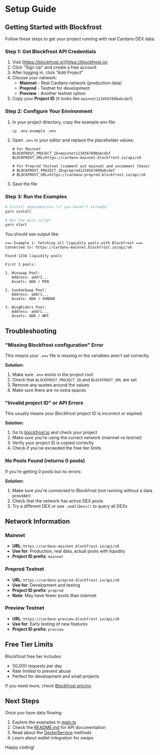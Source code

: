# Setup Guide

## Getting Started with Blockfrost

Follow these steps to get your project running with real Cardano DEX data:

### Step 1: Get Blockfrost API Credentials

1. Visit [https://blockfrost.io](https://blockfrost.io)
2. Click "Sign Up" and create a free account
3. After logging in, click "Add Project"
4. Choose your network:
   - **Mainnet** - Real Cardano network (production data)
   - **Preprod** - Testnet for development
   - **Preview** - Another testnet option
5. Copy your **Project ID** (it looks like `mainnet1234567890abcdef`)

### Step 2: Configure Your Environment

1. In your project directory, copy the example env file:
   ```bash
   cp .env.example .env
   ```

2. Open `.env` in your editor and replace the placeholder values:
   ```env
   # For Mainnet
   BLOCKFROST_PROJECT_ID=mainnet1234567890abcdef
   BLOCKFROST_URL=https://cardano-mainnet.blockfrost.io/api/v0

   # For Preprod Testnet (comment out mainnet and uncomment these)
   # BLOCKFROST_PROJECT_ID=preprod1234567890abcdef
   # BLOCKFROST_URL=https://cardano-preprod.blockfrost.io/api/v0
   ```

3. Save the file

### Step 3: Run the Examples

```bash
# Install dependencies (if you haven't already)
yarn install

# Run the main script
yarn start
```

You should see output like:
```
=== Example 1: Fetching all liquidity pools with Blockfrost ===
Connected to: https://cardano-mainnet.blockfrost.io/api/v0

Found 1234 liquidity pools

First 3 pools:

1. Minswap Pool:
   Address: addr1...
   Assets: ADA / MIN

2. SundaeSwap Pool:
   Address: addr1...
   Assets: ADA / SUNDAE

3. WingRiders Pool:
   Address: addr1...
   Assets: ADA / WRT
```

## Troubleshooting

### "Missing Blockfrost configuration" Error

This means your `.env` file is missing or the variables aren't set correctly.

**Solution:**
1. Make sure `.env` exists in the project root
2. Check that `BLOCKFROST_PROJECT_ID` and `BLOCKFROST_URL` are set
3. Remove any quotes around the values
4. Make sure there are no extra spaces

### "Invalid project ID" or API Errors

This usually means your Blockfrost project ID is incorrect or expired.

**Solution:**
1. Go to [blockfrost.io](https://blockfrost.io) and check your project
2. Make sure you're using the correct network (mainnet vs testnet)
3. Verify your project ID is copied correctly
4. Check if you've exceeded the free tier limits

### No Pools Found (returns 0 pools)

If you're getting 0 pools but no errors:

**Solution:**
1. Make sure you're connected to Blockfrost (not running without a data provider)
2. Check that the network has active DEX pools
3. Try a different DEX or use `.onAllDexs()` to query all DEXs

## Network Information

### Mainnet
- **URL**: `https://cardano-mainnet.blockfrost.io/api/v0`
- **Use for**: Production, real data, actual pools with liquidity
- **Project ID prefix**: `mainnet`

### Preprod Testnet
- **URL**: `https://cardano-preprod.blockfrost.io/api/v0`
- **Use for**: Development and testing
- **Project ID prefix**: `preprod`
- **Note**: May have fewer pools than mainnet

### Preview Testnet
- **URL**: `https://cardano-preview.blockfrost.io/api/v0`
- **Use for**: Early testing of new features
- **Project ID prefix**: `preview`

## Free Tier Limits

Blockfrost free tier includes:
- 50,000 requests per day
- Rate limited to prevent abuse
- Perfect for development and small projects

If you need more, check [Blockfrost pricing](https://blockfrost.io/#pricing).

## Next Steps

Once you have data flowing:
1. Explore the examples in [main.ts](src/main.ts)
2. Check the [README.md](README.md) for API documentation
3. Read about the [DexterService](src/services/dexter.service.ts) methods
4. Learn about wallet integration for swaps

Happy coding!
